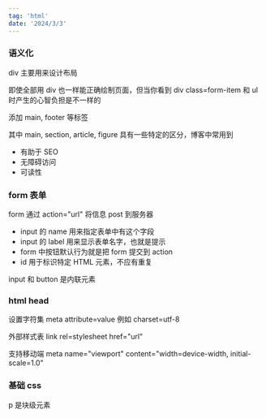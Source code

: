 ```yaml
---
tag: 'html'
date: '2024/3/3'
---
```


### 语义化

div 主要用来设计布局

即使全部用 div 也一样能正确绘制页面，但当你看到 div class=form-item 和 ul 时产生的心智负担是不一样的

添加 main, footer 等标签

其中 main, section, article, figure 具有一些特定的区分，博客中常用到

- 有助于 SEO
- 无障碍访问
- 可读性

### form 表单

form 通过 action="url" 将信息 post 到服务器

- input 的 name 用来指定表单中有这个字段
- input 的 label 用来显示表单名字，也就是提示
- form 中按钮默认行为就是把 form 提交到 action
- id 用于标识特定 HTML 元素，不应有重复

input 和 button 是内联元素

### html head

设置字符集 meta attribute=value 例如 charset=utf-8

外部样式表 link rel=stylesheet href="url"

支持移动端 meta name="viewport" content="width=device-width, initial-scale=1.0"

### 基础 css

p 是块级元素

